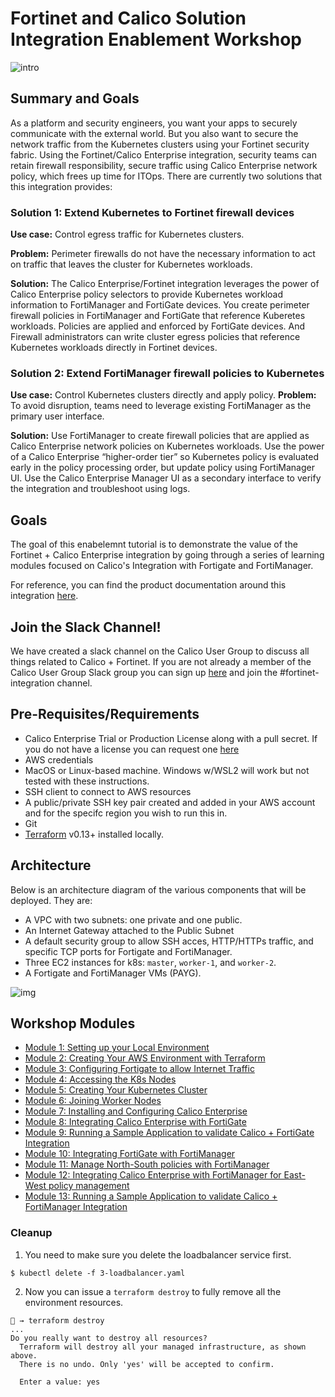# Fortinet and Calico Solution Integration Enablement Workshop
![intro](https://docs.projectcalico.org/images/intro/performance.png)

## Summary and Goals

As a platform and security engineers, you want your apps to securely communicate with the external world. But you also want to secure the network traffic from the Kubernetes clusters using your Fortinet security fabric. Using the Fortinet/Calico Enterprise integration, security teams can retain firewall responsibility, secure traffic using Calico Enterprise network policy, which frees up time for ITOps. There are currently two solutions that this integration provides:

### Solution 1: Extend Kubernetes to Fortinet firewall devices
**Use case:** Control egress traffic for Kubernetes clusters.

**Problem:** Perimeter firewalls do not have the necessary information to act on traffic that leaves the cluster for Kubernetes workloads.

**Solution:** The Calico Enterprise/Fortinet integration leverages the power of Calico Enterprise policy selectors to provide Kubernetes workload information to FortiManager and FortiGate devices. You create perimeter firewall policies in FortiManager and FortiGate that reference Kuberetes workloads. Policies are applied and enforced by FortiGate devices. And Firewall administrators can write cluster egress policies that reference Kubernetes workloads directly in Fortinet devices.

### Solution 2: Extend FortiManager firewall policies to Kubernetes
**Use case:** Control Kubernetes clusters directly and apply policy.
**Problem:** To avoid disruption, teams need to leverage existing FortiManager as the primary user interface.

**Solution:** Use FortiManager to create firewall policies that are applied as Calico Enterprise network policies on Kubernetes workloads. Use the power of a Calico Enterprise “higher-order tier” so Kubernetes policy is evaluated early in the policy processing order, but update policy using FortiManager UI. Use the Calico Enterprise Manager UI as a secondary interface to verify the integration and troubleshoot using logs.

## Goals

The goal of this enabelemnt tutorial is to demonstrate the value of the Fortinet + Calico Enterprise integration by going through a series of learning modules focused on Calico's Integration with Fortigate and FortiManager.

For reference, you can find the product documentation around this integration [here](https://docs.tigera.io/security/firewall-integration).

## Join the Slack Channel!

We have created a slack channel on the Calico User Group to discuss all things related to Calico + Fortinet. If you are not already a member of the Calico User Group Slack group you can sign up [here](https://slack.projectcalico.org/) and join the #fortinet-integration channel.

## Pre-Requisites/Requirements

- Calico Enterprise Trial or Production License along with a pull secret. If you do not have a license you can request one [here](https://www.tigera.io/tigera-products/calico-enterprise-trial#installation-trial)
- AWS credentials
- MacOS or Linux-based machine. Windows w/WSL2 will work but not tested with these instructions.
- SSH client to connect to AWS resources
- A public/private SSH key pair created and added in your AWS account and for the specifc region you wish to run this in.
- Git 
- [Terraform](https://learn.hashicorp.com/tutorials/terraform/install-cli) v0.13+ installed locally.

## Architecture

Below is an architecture diagram of the various components that will be deployed. They are:
- A VPC with two subnets: one private and one public.
- An Internet Gateway attached to the Public Subnet
- A default security group to allow SSH acces, HTTP/HTTPs traffic, and specific TCP ports for Fortigate and FortiManager.
- Three EC2 instances for k8s: `master`, `worker-1`, and  `worker-2`.
- A Fortigate and FortiManager VMs (PAYG).


![img](img/arch.png)

## Workshop Modules

- [Module 1: Setting up your Local Environment](./modules/setting-up-local-env.md)
- [Module 2: Creating Your AWS Environment with Terraform](./modules/setting-up-aws.md)
- [Module 3: Configuring Fortigate to allow Internet Traffic](./modules/configuring-fortigate-to-allow-internet.md)
- [Module 4: Accessing the K8s Nodes](./modules/accessing-your-k8s-nodes.md)
- [Module 5: Creating Your Kubernetes Cluster](./modules/creating-your-k8s-cluster.md)
- [Module 6: Joining Worker Nodes](./modules/join-nodes.md)
- [Module 7: Installing and Configuring Calico Enterprise](./modules/installing-calico.md)
- [Module 8: Integrating Calico Enterprise with FortiGate](./modules/integrate-calico-fortigate.md)
- [Module 9: Running a Sample Application to validate Calico + FortiGate Integration](./modules/deploy-app-0.md)
- [Module 10: Integrating FortiGate with FortiManager](./modules/integrate-fortigate-fortimanager.md)
- [Module 11: Manage North-South policies with FortiManager](./modules/manage-north-south-policies-with-fortimanager.md)
- [Module 12: Integrating Calico Enterprise with FortiManager for East-West policy management](./modules/integrate-calico-with-fortimanager.md)
- [Module 13: Running a Sample Application to validate Calico + FortiManager Integration](./modules/deploy-app-1.md)

### Cleanup

1. You need to make sure you delete the loadbalancer service first.

```
$ kubectl delete -f 3-loadbalancer.yaml
```

2. Now you can issue a `terraform destroy` to fully remove all the environment resources.

```
🐯 → terraform destroy 
...
Do you really want to destroy all resources?
  Terraform will destroy all your managed infrastructure, as shown above.
  There is no undo. Only 'yes' will be accepted to confirm.

  Enter a value: yes
```

